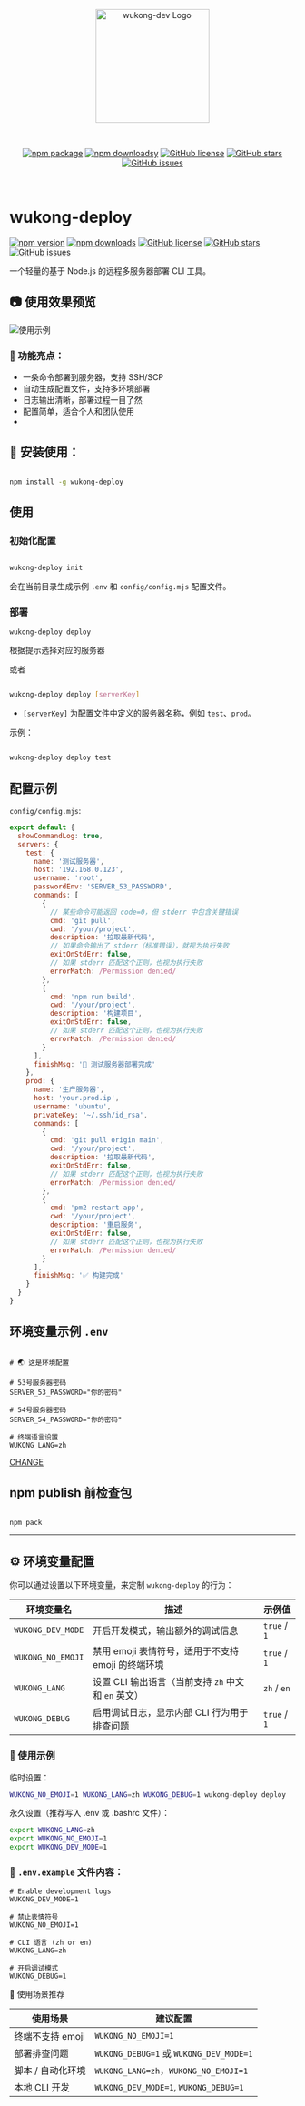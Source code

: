 <p align="center">
    <img src="https://raw.githubusercontent.com/tomatobybike/wukong-deploy/main/images/logo.svg" width="200" alt="wukong-dev Logo" />
</p>
<br/>
<p align="center">
  <a href="https://www.npmjs.com/package/wukong-deploy"><img src="https://img.shields.io/npm/v/wukong-deploy.svg" alt="npm package"></a>
  <a href="https://www.npmjs.com/package/wukong-deploy"><img src="https://img.shields.io/npm/dm/wukong-deploy.svg" alt="npm downloadsy"></a>
  <a href="https://github.com/tomatobybike/wukong-deploy/blob/master/LICENSE"><img src="https://img.shields.io/github/license/tomatobybike/wukong-deploy.svg" alt="GitHub license"></a>
  <a href="https://github.com/tomatobybike/wukong-deploy"><img src="https://img.shields.io/github/stars/tomatobybike/wukong-deploy.svg?style=social" alt="GitHub stars"></a>
  <a href="ttps://github.com/tomatobybike/wukong-deploy/issues"><img src="https://img.shields.io/github/issues/tomatobybike/wukong-deploy.svg" alt="GitHub issues"></a>
</p>
<br/>

# wukong-deploy

[![npm version](https://img.shields.io/npm/v/wukong-deploy.svg)](https://www.npmjs.com/package/wukong-deploy)
[![npm downloads](https://img.shields.io/npm/dm/wukong-deploy.svg)](https://www.npmjs.com/package/wukong-deploy)
[![GitHub license](https://img.shields.io/github/license/tomatobybike/wukong-deploy.svg)](https://github.com/tomatobybike/wukong-deploy/blob/master/LICENSE)
[![GitHub stars](https://img.shields.io/github/stars/tomatobybike/wukong-deploy.svg?style=social)](https://github.com/tomatobybike/wukong-deploy)
[![GitHub issues](https://img.shields.io/github/issues/tomatobybike/wukong-deploy.svg)](https://github.com/tomatobybike/wukong-deploy/issues)

一个轻量的基于 Node.js 的远程多服务器部署 CLI 工具。

## 📷 使用效果预览

![使用示例](./images/demo.svg)

### 🌟 功能亮点：

- 一条命令部署到服务器，支持 SSH/SCP
- 自动生成配置文件，支持多环境部署
- 日志输出清晰，部署过程一目了然
- 配置简单，适合个人和团队使用
-

## 🧩 安装使用：

```bash

npm install -g wukong-deploy

```

## 使用

### 初始化配置

```bash

wukong-deploy init

```

会在当前目录生成示例 `.env` 和 `config/config.mjs` 配置文件。

### 部署

```bash
wukong-deploy deploy
```

根据提示选择对应的服务器

或者

```bash

wukong-deploy deploy [serverKey]

```

- `[serverKey]` 为配置文件中定义的服务器名称，例如 `test`、`prod`。

示例：

```bash

wukong-deploy deploy test

```

## 配置示例

`config/config.mjs`:

```js
export default {
  showCommandLog: true,
  servers: {
    test: {
      name: '测试服务器',
      host: '192.168.0.123',
      username: 'root',
      passwordEnv: 'SERVER_53_PASSWORD',
      commands: [
        {
          // 某些命令可能返回 code=0，但 stderr 中包含关键错误
          cmd: 'git pull',
          cwd: '/your/project',
          description: '拉取最新代码',
          // 如果命令输出了 stderr（标准错误），就视为执行失败
          exitOnStdErr: false,
          // 如果 stderr 匹配这个正则，也视为执行失败
          errorMatch: /Permission denied/
        },
        {
          cmd: 'npm run build',
          cwd: '/your/project',
          description: '构建项目',
          exitOnStdErr: false,
          // 如果 stderr 匹配这个正则，也视为执行失败
          errorMatch: /Permission denied/
        }
      ],
      finishMsg: '🎉 测试服务器部署完成'
    },
    prod: {
      name: '生产服务器',
      host: 'your.prod.ip',
      username: 'ubuntu',
      privateKey: '~/.ssh/id_rsa',
      commands: [
        {
          cmd: 'git pull origin main',
          cwd: '/your/project',
          description: '拉取最新代码',
          exitOnStdErr: false,
          // 如果 stderr 匹配这个正则，也视为执行失败
          errorMatch: /Permission denied/
        },
        {
          cmd: 'pm2 restart app',
          cwd: '/your/project',
          description: '重启服务',
          exitOnStdErr: false,
          // 如果 stderr 匹配这个正则，也视为执行失败
          errorMatch: /Permission denied/
        }
      ],
      finishMsg: '✅ 构建完成'
    }
  }
}
```

## 环境变量示例 `.env`

```env

# 🌏 这是环境配置

# 53号服务器密码
SERVER_53_PASSWORD="你的密码"

# 54号服务器密码
SERVER_54_PASSWORD="你的密码"

# 终端语言设置
WUKONG_LANG=zh

```

[CHANGE](./CHANGELOG.md)

## npm publish 前检查包

```bash

npm pack

```

---

## ⚙️ 环境变量配置

你可以通过设置以下环境变量，来定制 `wukong-deploy` 的行为：

| 环境变量名        | 描述                                                 | 示例值       |
| ----------------- | ---------------------------------------------------- | ------------ |
| `WUKONG_DEV_MODE`        | 开启开发模式，输出额外的调试信息                     | `true` / `1` |
| `WUKONG_NO_EMOJI` | 禁用 emoji 表情符号，适用于不支持 emoji 的终端环境   | `true` / `1` |
| `WUKONG_LANG`     | 设置 CLI 输出语言（当前支持 `zh` 中文 和 `en` 英文） | `zh` / `en`  |
| `WUKONG_DEBUG`    | 启用调试日志，显示内部 CLI 行为用于排查问题          | `true` / `1` |

### 🧪 使用示例

临时设置：

```bash
WUKONG_NO_EMOJI=1 WUKONG_LANG=zh WUKONG_DEBUG=1 wukong-deploy deploy
```

永久设置（推荐写入 .env 或 .bashrc 文件）：

```bash
export WUKONG_LANG=zh
export WUKONG_NO_EMOJI=1
export WUKONG_DEV_MODE=1
```

### 📝 `.env.example` 文件内容：

```env
# Enable development logs
WUKONG_DEV_MODE=1

# 禁止表情符号
WUKONG_NO_EMOJI=1

# CLI 语言 (zh or en)
WUKONG_LANG=zh

# 开启调试模式
WUKONG_DEBUG=1
```

🎯 使用场景推荐

| 使用场景          | 建议配置                              |
| ----------------- | ------------------------------------- |
| 终端不支持 emoji  | `WUKONG_NO_EMOJI=1`                   |
| 部署排查问题      | `WUKONG_DEBUG=1` 或 `WUKONG_DEV_MODE=1`      |
| 脚本 / 自动化环境 | `WUKONG_LANG=zh`，`WUKONG_NO_EMOJI=1` |
| 本地 CLI 开发     | `WUKONG_DEV_MODE=1`, `WUKONG_DEBUG=1`        |

<!-- 部署工具、自动部署、前端部署、Node.js上线、wukong、wukong-deploy、发布工具、远程部署、SSH部署、项目发布、构建上线、DevOps 工具、发布脚本 -->
